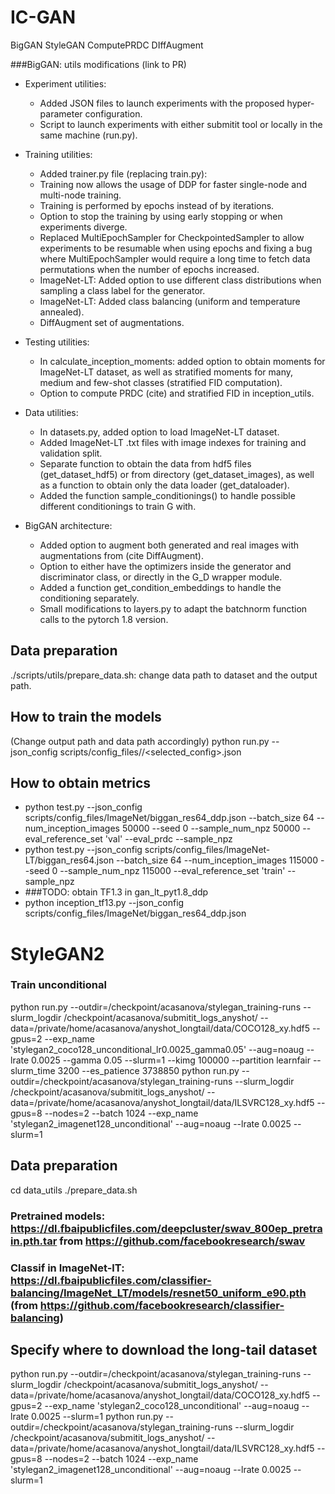 # IC-GAN

BigGAN
StyleGAN
ComputePRDC
DIffAugment



###BigGAN: utils modifications (link to PR)
* Experiment utilities:
    * Added JSON files to launch experiments with the proposed hyper-parameter configuration.
    * Script to launch experiments with either submitit tool or locally in the same machine (run.py). 


* Training utilities: 
    * Added trainer.py file (replacing train.py):
    * Training now allows the usage of DDP for faster single-node and multi-node training.
    * Training is performed by epochs instead of by iterations.
    * Option to stop the training by using early stopping or when experiments diverge. 
    * Replaced MultiEpochSampler  for CheckpointedSampler to allow experiments to be resumable when using epochs and fixing a bug where MultiEpochSampler would require a long time to fetch data permutations when the number of epochs increased.
    * ImageNet-LT: Added option to use different class distributions when sampling a class label for the generator.
    * ImageNet-LT: Added class balancing (uniform and temperature annealed).
    * DiffAugment set of augmentations.

* Testing utilities:
    * In calculate_inception_moments: added option to obtain moments for ImageNet-LT dataset, as well as stratified moments for many, medium and few-shot classes (stratified FID computation).
    * Option to compute PRDC (cite) and stratified FID in inception_utils.
    
* Data utilities:
    * In datasets.py, added option to load ImageNet-LT dataset.
    * Added ImageNet-LT .txt files with image indexes for training and validation split. 
    * Separate function to obtain the data from hdf5 files (get_dataset_hdf5) or from directory (get_dataset_images), as well as a function to obtain only the data loader (get_dataloader). 
    * Added the function sample_conditionings() to handle possible different conditionings to train G with.

* BigGAN architecture:
    * Added option to augment both generated and real images with augmentations from (cite DiffAugment).
    * Option to either have the optimizers inside the generator and discriminator class, or directly in the G_D wrapper module.
    * Added a function get_condition_embeddings to handle the conditioning separately.
    * Small modifications to layers.py to adapt the batchnorm function calls to the pytorch 1.8 version. 
    
    
## Data preparation 
./scripts/utils/prepare_data.sh: change data path to dataset and the output path.
## How to train the models
(Change output path and data path accordingly)
python run.py --json_config scripts/config_files/<dataset>/<selected_config>.json
## How to obtain metrics
* python test.py --json_config scripts/config_files/ImageNet/biggan_res64_ddp.json --batch_size 64 --num_inception_images 50000 --seed 0 --sample_num_npz 50000 --eval_reference_set 'val' --eval_prdc --sample_npz
* python test.py --json_config scripts/config_files/ImageNet-LT/biggan_res64.json --batch_size 64 --num_inception_images 115000 --seed 0 --sample_num_npz 115000 --eval_reference_set 'train' --sample_npz
* ###TODO: obtain TF1.3 in gan_lt_pyt1.8_ddp
* python inception_tf13.py --json_config scripts/config_files/ImageNet/biggan_res64_ddp.json




# StyleGAN2

### Train unconditional
python run.py --outdir=/checkpoint/acasanova/stylegan_training-runs --slurm_logdir /checkpoint/acasanova/submitit_logs_anyshot/ --data=/private/home/acasanova/anyshot_longtail/data/COCO128_xy.hdf5 --gpus=2 --exp_name 'stylegan2_coco128_unconditional_lr0.0025_gamma0.05' --aug=noaug --lrate 0.0025 --gamma 0.05 --slurm=1 --kimg 100000 --partition learnfair --slurm_time 3200 --es_patience 3738850
python run.py --outdir=/checkpoint/acasanova/stylegan_training-runs --slurm_logdir /checkpoint/acasanova/submitit_logs_anyshot/ --data=/private/home/acasanova/anyshot_longtail/data/ILSVRC128_xy.hdf5 --gpus=8 --nodes=2 --batch 1024 --exp_name 'stylegan2_imagenet128_unconditional' --aug=noaug --lrate 0.0025 --slurm=1





## Data preparation
cd data_utils
./prepare_data.sh
### Pretrained models: https://dl.fbaipublicfiles.com/deepcluster/swav_800ep_pretrain.pth.tar from https://github.com/facebookresearch/swav
### Classif in ImageNet-lT: https://dl.fbaipublicfiles.com/classifier-balancing/ImageNet_LT/models/resnet50_uniform_e90.pth (from https://github.com/facebookresearch/classifier-balancing)


## Specify where to download the long-tail dataset
python run.py --outdir=/checkpoint/acasanova/stylegan_training-runs --slurm_logdir /checkpoint/acasanova/submitit_logs_anyshot/ --data=/private/home/acasanova/anyshot_longtail/data/COCO128_xy.hdf5 --gpus=2 --exp_name 'stylegan2_coco128_unconditional' --aug=noaug --lrate 0.0025 --slurm=1
python run.py --outdir=/checkpoint/acasanova/stylegan_training-runs --slurm_logdir /checkpoint/acasanova/submitit_logs_anyshot/ --data=/private/home/acasanova/anyshot_longtail/data/ILSVRC128_xy.hdf5 --gpus=8 --nodes=2 --batch 1024 --exp_name 'stylegan2_imagenet128_unconditional' --aug=noaug --lrate 0.0025 --slurm=1
